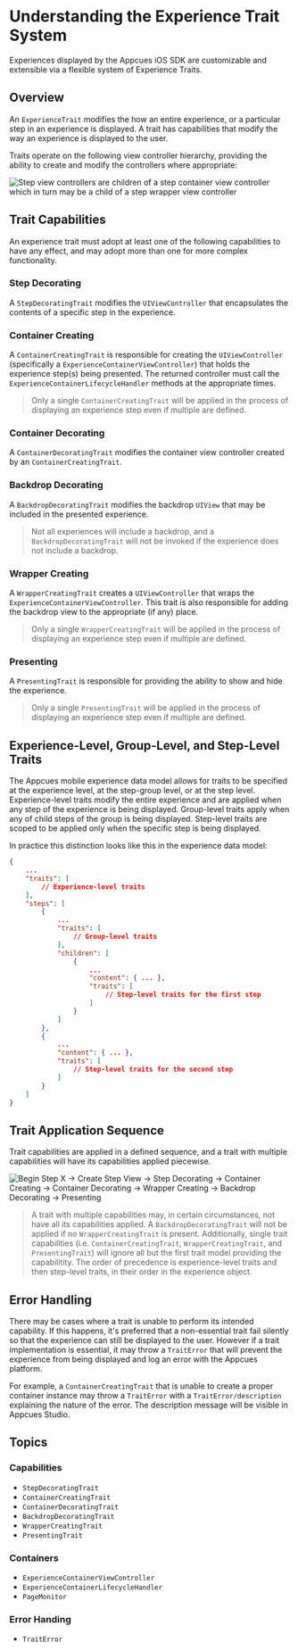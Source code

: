 # Understanding the Experience Trait System

Experiences displayed by the Appcues iOS SDK are customizable and extensible via a flexible system of Experience Traits.

## Overview

An ``ExperienceTrait`` modifies the how an entire experience, or a particular step in an experience is displayed. A trait has capabilities that modify the way an experience is displayed to the user.

Traits operate on the following view controller hierarchy, providing the ability to create and modify the controllers where appropriate:

![Step view controllers are children of a step container view controller which in turn may be a child of a step wrapper view controller](trait-controllers.png)

## Trait Capabilities

An experience trait must adopt at least one of the following capabilities to have any effect, and may adopt more than one for more complex functionality.

### Step Decorating

A ``StepDecoratingTrait`` modifies the `UIViewController` that encapsulates the contents of a specific step in the experience.

### Container Creating

A ``ContainerCreatingTrait`` is responsible for creating the `UIViewController` (specifically a ``ExperienceContainerViewController``) that holds the experience step(s) being presented. The returned controller must call the ``ExperienceContainerLifecycleHandler`` methods at the appropriate times.

> Only a single ``ContainerCreatingTrait`` will be applied in the process of displaying an experience step even if multiple are defined.

### Container Decorating

A ``ContainerDecoratingTrait`` modifies the container view controller created by an ``ContainerCreatingTrait``.

### Backdrop Decorating

A  ``BackdropDecoratingTrait`` modifies the backdrop `UIView` that may be included in the presented experience.

>  Not all experiences will include a backdrop, and a ``BackdropDecoratingTrait`` will not be invoked if the experience does not include a backdrop.

### Wrapper Creating

A ``WrapperCreatingTrait`` creates a `UIViewController` that wraps the ``ExperienceContainerViewController``. This trait is also responsible for adding the backdrop view to the appropriate (if any) place.

> Only a single ``WrapperCreatingTrait`` will be applied in the process of displaying an experience step even if multiple are defined.

### Presenting

A ``PresentingTrait`` is responsible for providing the ability to show and hide the experience.

> Only a single ``PresentingTrait`` will be applied in the process of displaying an experience step even if multiple are defined.

## Experience-Level, Group-Level, and Step-Level Traits

The Appcues mobile experience data model allows for traits to be specified at the experience level, at the step-group level, or at the step level. Experience-level traits modify the entire experience and are applied when any step of the experience is being displayed. Group-level traits apply when any of child steps of the group is being displayed. Step-level traits are scoped to be applied only when the specific step is being displayed.

In practice this distinction looks like this in the experience data model:

```json
{
    ...
    "traits": [
        // Experience-level traits
    ],
    "steps": [
        {
            ...
            "traits": [
                // Group-level traits
            ],
            "children": [
                {
                    ...
                    "content": { ... },
                    "traits": [
                        // Step-level traits for the first step
                    ]
                }
            ]
        },
        {
            ...
            "content": { ... },
            "traits": [
                // Step-level traits for the second step
            ]
        }
    ]
}
```

## Trait Application Sequence

Trait capabilities are applied in a defined sequence, and a trait with multiple capabilities will have its capabilities applied piecewise.

![Begin Step X -> Create Step View -> Step Decorating -> Container Creating -> Container Decorating -> Wrapper Creating -> Backdrop Decorating -> Presenting](trait-flow.png)

> A trait with multiple capabilities may, in certain circumstances, not have all its capabilities applied. A ``BackdropDecoratingTrait`` will not be applied if no ``WrapperCreatingTrait`` is present. Additionally, single trait capabilities (i.e. ``ContainerCreatingTrait``, ``WrapperCreatingTrait``, and ``PresentingTrait``) will ignore all but the first trait model providing the capabilitity. The order of precedence is experience-level traits and then step-level traits, in their order in the experience object. 

## Error Handling

There may be cases where a trait is unable to perform its intended capability. If this happens, it's preferred that a non-essential trait fail silently so that the experience can still be displayed to the user. However if a trait implementation is essential, it may throw a ``TraitError`` that will prevent the experience from being displayed and log an error with the Appcues platform.

For example, a ``ContainerCreatingTrait`` that is unable to create a proper container instance may throw a ``TraitError`` with a ``TraitError/description`` explaining the nature of the error. The description message will be visible in Appcues Studio.

## Topics

### Capabilities

- ``StepDecoratingTrait``
- ``ContainerCreatingTrait``
- ``ContainerDecoratingTrait``
- ``BackdropDecoratingTrait``
- ``WrapperCreatingTrait``
- ``PresentingTrait``

### Containers

- ``ExperienceContainerViewController``
- ``ExperienceContainerLifecycleHandler``
- ``PageMonitor``

### Error Handing

- ``TraitError``

